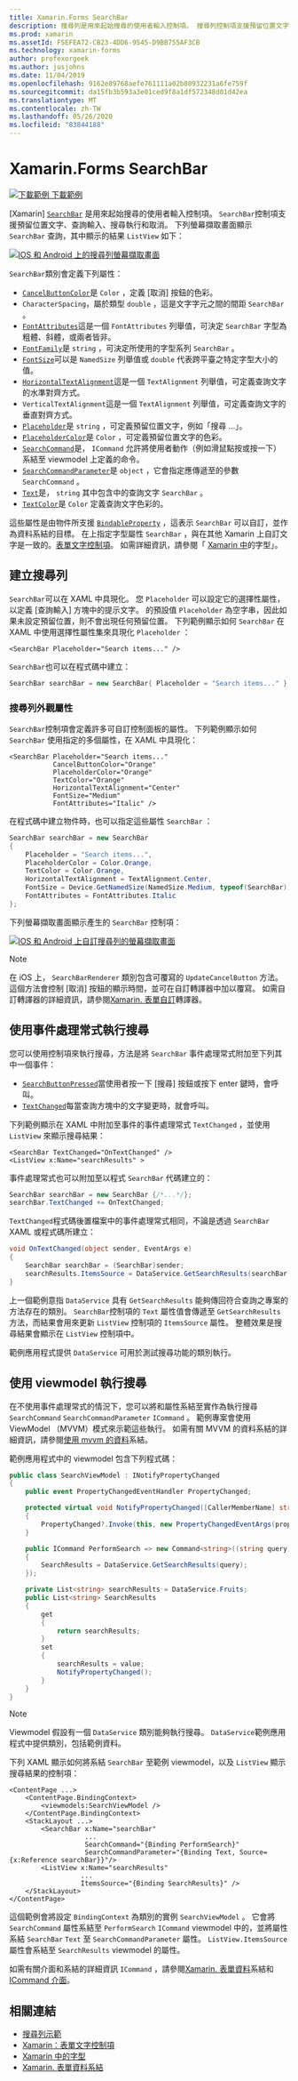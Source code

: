 ```yaml
---
title: Xamarin.Forms SearchBar
description: 搜尋列是用來起始搜尋的使用者輸入控制項。 搜尋列控制項支援預留位置文字、查詢輸入、執行和取消。 本文說明如何在 XAML 和程式碼中使用搜尋列。
ms.prod: xamarin
ms.assetId: F5EFEA72-CB23-4DD6-9545-D9BB755AF3CB
ms.technology: xamarin-forms
author: profexorgeek
ms.author: jusjohns
ms.date: 11/04/2019
ms.openlocfilehash: 9162e89768aefe761111a02b80932231a6fe759f
ms.sourcegitcommit: da15fb3b593a3e01ced9f8a1df572348d01d42ea
ms.translationtype: MT
ms.contentlocale: zh-TW
ms.lasthandoff: 05/26/2020
ms.locfileid: "83844188"
---
```

# <a name="xamarinforms-searchbar"></a>Xamarin.Forms SearchBar

[![下載範例 ](~/media/shared/download.png) 下載範例](https://docs.microsoft.com/samples/xamarin/xamarin-forms-samples/userinterface-searchbardemos/)

[Xamarin] [`SearchBar`](xref:Xamarin.Forms.SearchBar) 是用來起始搜尋的使用者輸入控制項。 `SearchBar`控制項支援預留位置文字、查詢輸入、搜尋執行和取消。 下列螢幕擷取畫面顯示 `SearchBar` 查詢，其中顯示的結果 `ListView` 如下：

[![IOS 和 Android 上的搜尋列螢幕擷取畫面](searchbar-images/device-searchbars-cropped.png "IOS 和 Android 上的搜尋列")](searchbar-images/device-searchbars.png#lightbox "IOS 和 Android 上的搜尋列")

`SearchBar`類別會定義下列屬性：

* [`CancelButtonColor`](xref:Xamarin.Forms.SearchBar.CancelButtonColor)是 `Color` ，定義 [取消] 按鈕的色彩。
* `CharacterSpacing`，屬於類型 `double` ，這是文字字元之間的間距 `SearchBar` 。
* [`FontAttributes`](xref:Xamarin.Forms.SearchBar.FontAttributes)這是一個 `FontAttributes` 列舉值，可決定 `SearchBar` 字型為粗體、斜體，或兩者皆非。
* [`FontFamily`](xref:Xamarin.Forms.SearchBar.FontFamily)是 `string` ，可決定所使用的字型系列 `SearchBar` 。
* [`FontSize`](xref:Xamarin.Forms.SearchBar.FontSize)可以是 `NamedSize` 列舉值或 `double` 代表跨平臺之特定字型大小的值。
* [`HorizontalTextAlignment`](xref:Xamarin.Forms.SearchBar.HorizontalTextAlignment)這是一個 `TextAlignment` 列舉值，可定義查詢文字的水準對齊方式。
* `VerticalTextAlignment`這是一個 `TextAlignment` 列舉值，可定義查詢文字的垂直對齊方式。
* [`Placeholder`](xref:Xamarin.Forms.InputView.Placeholder)是 `string` ，可定義預留位置文字，例如「搜尋 ...」。
* [`PlaceholderColor`](xref:Xamarin.Forms.InputView.PlaceholderColor)是 `Color` ，可定義預留位置文字的色彩。
* [`SearchCommand`](xref:Xamarin.Forms.SearchBar.SearchCommand)是， `ICommand` 允許將使用者動作（例如滑鼠點按或按一下）系結至 viewmodel 上定義的命令。
* [`SearchCommandParameter`](xref:Xamarin.Forms.SearchBar.SearchCommandParameter)是 `object` ，它會指定應傳遞至的參數 `SearchCommand` 。
* [`Text`](xref:Xamarin.Forms.InputView.Text)是， `string` 其中包含中的查詢文字 `SearchBar` 。
* [`TextColor`](xref:Xamarin.Forms.InputView.TextColor)是 `Color` 定義查詢文字色彩的。

這些屬性是由物件所支援 [`BindableProperty`](xref:Xamarin.Forms.BindableProperty) ，這表示 `SearchBar` 可以自訂，並作為資料系結的目標。 在上指定字型屬性 `SearchBar` ，與在其他 Xamarin 上自訂文字是一致的。[表單文字控制項](~/xamarin-forms/user-interface/text/index.md)。 如需詳細資訊，請參閱「 [Xamarin 中](~/xamarin-forms/user-interface/text/fonts.md)的字型」。

## <a name="create-a-searchbar"></a>建立搜尋列

`SearchBar`可以在 XAML 中具現化。 您 `Placeholder` 可以設定它的選擇性屬性，以定義 [查詢輸入] 方塊中的提示文字。 的預設值 `Placeholder` 為空字串，因此如果未設定預留位置，則不會出現任何預留位置。 下列範例顯示如何 `SearchBar` 在 XAML 中使用選擇性屬性集來具現化 `Placeholder` ：

```xaml
<SearchBar Placeholder="Search items..." />
```

`SearchBar`也可以在程式碼中建立：

```csharp
SearchBar searchBar = new SearchBar{ Placeholder = "Search items..." };
```

### <a name="searchbar-appearance-properties"></a>搜尋列外觀屬性

`SearchBar`控制項會定義許多可自訂控制面板的屬性。 下列範例顯示如何 `SearchBar` 使用指定的多個屬性，在 XAML 中具現化：

```xaml
<SearchBar Placeholder="Search items..."
           CancelButtonColor="Orange"
           PlaceholderColor="Orange"
           TextColor="Orange"
           HorizontalTextAlignment="Center"
           FontSize="Medium"
           FontAttributes="Italic" />
```

在程式碼中建立物件時，也可以指定這些屬性 `SearchBar` ：

```csharp
SearchBar searchBar = new SearchBar
{
    Placeholder = "Search items...",
    PlaceholderColor = Color.Orange,
    TextColor = Color.Orange,
    HorizontalTextAlignment = TextAlignment.Center,
    FontSize = Device.GetNamedSize(NamedSize.Medium, typeof(SearchBar)),
    FontAttributes = FontAttributes.Italic
};
```

下列螢幕擷取畫面顯示產生的 `SearchBar` 控制項：

[![IOS 和 Android 上自訂搜尋列的螢幕擷取畫面](searchbar-images/device-searchbars-styled-cropped.png "IOS 和 Android 上的自訂搜尋列")](searchbar-images/device-searchbars-styled.png#lightbox "IOS 和 Android 上的自訂搜尋列")

> [!NOTE]
> 在 iOS 上， `SearchBarRenderer` 類別包含可覆寫的 `UpdateCancelButton` 方法。 這個方法會控制 [取消] 按鈕的顯示時間，並可在自訂轉譯器中加以覆寫。 如需自訂轉譯器的詳細資訊，請參閱[Xamarin. 表單自訂](~/xamarin-forms/app-fundamentals/custom-renderer/index.md)轉譯器。

## <a name="perform-a-search-with-event-handlers"></a>使用事件處理常式執行搜尋

您可以使用控制項來執行搜尋，方法是將 `SearchBar` 事件處理常式附加至下列其中一個事件：

* [`SearchButtonPressed`](xref:Xamarin.Forms.SearchBar.SearchButtonPressed)當使用者按一下 [搜尋] 按鈕或按下 enter 鍵時，會呼叫。
* [`TextChanged`](xref:Xamarin.Forms.InputView.TextChanged)每當查詢方塊中的文字變更時，就會呼叫。

下列範例顯示在 XAML 中附加至事件的事件處理常式 `TextChanged` ，並使用 `ListView` 來顯示搜尋結果：

```xaml
<SearchBar TextChanged="OnTextChanged" />
<ListView x:Name="searchResults" >
```

事件處理常式也可以附加至以程式 `SearchBar` 代碼建立的：

```csharp
SearchBar searchBar = new SearchBar {/*...*/};
searchBar.TextChanged += OnTextChanged;
```

`TextChanged`程式碼後置檔案中的事件處理常式相同，不論是透過 `SearchBar` XAML 或程式碼所建立：

```csharp
void OnTextChanged(object sender, EventArgs e)
{
    SearchBar searchBar = (SearchBar)sender;
    searchResults.ItemsSource = DataService.GetSearchResults(searchBar.Text);
}
```

上一個範例意指 `DataService` 具有 `GetSearchResults` 能夠傳回符合查詢之專案的方法存在的類別。 `SearchBar`控制項的 `Text` 屬性值會傳遞至 `GetSearchResults` 方法，而結果會用來更新 `ListView` 控制項的 `ItemsSource` 屬性。 整體效果是搜尋結果會顯示在 `ListView` 控制項中。

範例應用程式提供 `DataService` 可用於測試搜尋功能的類別執行。

## <a name="perform-a-search-using-a-viewmodel"></a>使用 viewmodel 執行搜尋

在不使用事件處理常式的情況下，您可以將和屬性系結至實作為執行搜尋 `SearchCommand` `SearchCommandParameter` `ICommand` 。 範例專案會使用 ViewModel （MVVM）模式來示範這些執行。 如需有關 MVVM 的資料系結的詳細資訊，請參閱[使用 mvvm 的資料](~/xamarin-forms/xaml/xaml-basics/data-bindings-to-mvvm.md)系結。

範例應用程式中的 viewmodel 包含下列程式碼：

```csharp
public class SearchViewModel : INotifyPropertyChanged
{
    public event PropertyChangedEventHandler PropertyChanged;

    protected virtual void NotifyPropertyChanged([CallerMemberName] string propertyName = "")
    {
        PropertyChanged?.Invoke(this, new PropertyChangedEventArgs(propertyName));
    }

    public ICommand PerformSearch => new Command<string>((string query) =>
    {
        SearchResults = DataService.GetSearchResults(query);
    });

    private List<string> searchResults = DataService.Fruits;
    public List<string> SearchResults
    {
        get
        {
            return searchResults;
        }
        set
        {
            searchResults = value;
            NotifyPropertyChanged();
        }
    }
}
```

> [!NOTE]
> Viewmodel 假設有一個 `DataService` 類別能夠執行搜尋。 `DataService`範例應用程式中提供類別，包括範例資料。

下列 XAML 顯示如何將系結 `SearchBar` 至範例 viewmodel，以及 `ListView` 顯示搜尋結果的控制項：

```xaml
<ContentPage ...>
    <ContentPage.BindingContext>
        <viewmodels:SearchViewModel />
    </ContentPage.BindingContext>
    <StackLayout ...>
        <SearchBar x:Name="searchBar"
                   ...
                   SearchCommand="{Binding PerformSearch}"
                   SearchCommandParameter="{Binding Text, Source={x:Reference searchBar}}"/>
        <ListView x:Name="searchResults"
                  ...
                  ItemsSource="{Binding SearchResults}" />
    </StackLayout>
</ContentPage>
```

這個範例會將設定 `BindingContext` 為類別的實例 `SearchViewModel` 。 它會將 `SearchCommand` 屬性系結至 `PerformSearch` `ICommand` viewmodel 中的，並將屬性系結 `SearchBar` `Text` 至 `SearchCommandParameter` 屬性。 `ListView.ItemsSource`屬性會系結至 `SearchResults` viewmodel 的屬性。

如需有關介面和系結的詳細資訊 `ICommand` ，請參閱[Xamarin. 表單資料](~/xamarin-forms/app-fundamentals/data-binding/index.md)系結和[ICommand 介面](~/xamarin-forms/app-fundamentals/data-binding/commanding.md)。

## <a name="related-links"></a>相關連結

* [搜尋列示範](https://docs.microsoft.com/samples/xamarin/xamarin-forms-samples/userinterface-searchbardemos/)
* [Xamarin：表單文字控制項](~/xamarin-forms/user-interface/text/index.md)
* [Xamarin 中的字型](~/xamarin-forms/user-interface/text/fonts.md)
* [Xamarin. 表單資料系結](~/xamarin-forms/app-fundamentals/data-binding/index.md)
